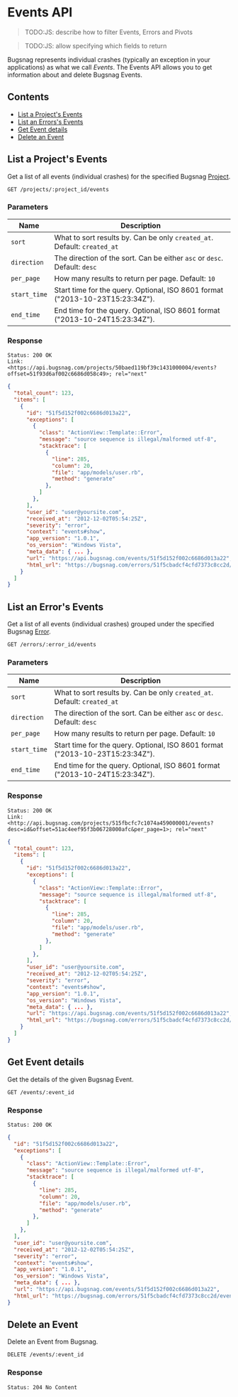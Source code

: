 Events API
==========

> TODO:JS: describe how to filter Events, Errors and Pivots

> TODO:JS: allow specifying which fields to return

Bugsnag represents individual crashes (typically an exception in your applications) as what we call *Events*. The Events API allows you to get information about and delete Bugsnag Events.


Contents
--------

- [List a Project's Events](#list-a-project-s-events)
- [List an Errors's Events](#list-an-error-s-events)
- [Get Event details](#get-event-details)
- [Delete an Event](#delete-an-event)


List a Project's Events
-----------------------

Get a list of all events (individual crashes) for the specified Bugsnag [Project](projects.md).

```http
GET /projects/:project_id/events
```

### Parameters

Name        | Description
----------- | -----------
`sort`      | What to sort results by. Can be only `created_at`. Default: `created_at`
`direction` | The direction of the sort. Can be either `asc` or `desc`. Default: `desc`
`per_page`  | How many results to return per page. Default: `10`
`start_time`| Start time for the query. Optional, ISO 8601 format ("2013-10-23T15:23:34Z").
`end_time`  | End time for the query. Optional, ISO 8601 format ("2013-10-24T15:23:34Z").

### Response

```http
Status: 200 OK
Link: <https://api.bugsnag.com/projects/50baed119bf39c1431000004/events?offset=51f93d6af002c6686d058c49>; rel="next"
```
```json
{
  "total_count": 123,
  "items": [
    {
      "id": "51f5d152f002c6686d013a22",
      "exceptions": [
        {
          "class": "ActionView::Template::Error",
          "message": "source sequence is illegal/malformed utf-8",
          "stacktrace": [
            {
              "line": 285,
              "column": 20,
              "file": "app/models/user.rb",
              "method": "generate"
            },
          ]
        },
      ],
      "user_id": "user@yoursite.com",
      "received_at": "2012-12-02T05:54:25Z",
      "severity": "error",
      "context": "events#show",
      "app_version": "1.0.1",
      "os_version": "Windows Vista",
      "meta_data": { ... },
      "url": "https://api.bugsnag.com/events/51f5d152f002c6686d013a22",
      "html_url": "https://bugsnag.com/errors/51f5cbadcf4cfd7373c8cc2d/events/51f5d152f002c6686d013a22"
    }
  ]
}
```


List an Error's Events
-----------------------

Get a list of all events (individual crashes) grouped under the specified Bugsnag [Error](errors.md).

```http
GET /errors/:error_id/events
```

### Parameters

Name        | Description
----------- | -----------
`sort`      | What to sort results by. Can be only `created_at`. Default: `created_at`
`direction` | The direction of the sort. Can be either `asc` or `desc`. Default: `desc`
`per_page`  | How many results to return per page. Default: `10`
`start_time`| Start time for the query. Optional, ISO 8601 format ("2013-10-23T15:23:34Z").
`end_time`  | End time for the query. Optional, ISO 8601 format ("2013-10-24T15:23:34Z").

### Response

```http
Status: 200 OK
Link: <http://api.bugsnag.com/projects/515fbcfc7c1074a459000001/events?desc=id&offset=51ac4eef95f3b06728000afc&per_page=1>; rel="next"
```
```json
{
  "total_count": 123,
  "items": [
    {
      "id": "51f5d152f002c6686d013a22",
      "exceptions": [
        {
          "class": "ActionView::Template::Error",
          "message": "source sequence is illegal/malformed utf-8",
          "stacktrace": [
            {
              "line": 285,
              "column": 20,
              "file": "app/models/user.rb",
              "method": "generate"
            },
          ]
        },
      ],
      "user_id": "user@yoursite.com",
      "received_at": "2012-12-02T05:54:25Z",
      "severity": "error",
      "context": "events#show",
      "app_version": "1.0.1",
      "os_version": "Windows Vista",
      "meta_data": { ... },
      "url": "https://api.bugsnag.com/events/51f5d152f002c6686d013a22",
      "html_url": "https://bugsnag.com/errors/51f5cbadcf4cfd7373c8cc2d/events/51f5d152f002c6686d013a22"
    }
  ]
}
```


Get Event details
-----------------

Get the details of the given Bugsnag Event.

```http
GET /events/:event_id
```

### Response

```http
Status: 200 OK
```
```json
{
  "id": "51f5d152f002c6686d013a22",
  "exceptions": [
    {
      "class": "ActionView::Template::Error",
      "message": "source sequence is illegal/malformed utf-8",
      "stacktrace": [
        {
          "line": 285,
          "column": 20,
          "file": "app/models/user.rb",
          "method": "generate"
        },
      ]
    },
  ],
  "user_id": "user@yoursite.com",
  "received_at": "2012-12-02T05:54:25Z",
  "severity": "error",
  "context": "events#show",
  "app_version": "1.0.1",
  "os_version": "Windows Vista",
  "meta_data": { ... },
  "url": "https://api.bugsnag.com/events/51f5d152f002c6686d013a22",
  "html_url": "https://bugsnag.com/errors/51f5cbadcf4cfd7373c8cc2d/events/51f5d152f002c6686d013a22"
}
```


Delete an Event
---------------

Delete an Event from Bugsnag.

```http
DELETE /events/:event_id
```

### Response

```http
Status: 204 No Content
```
